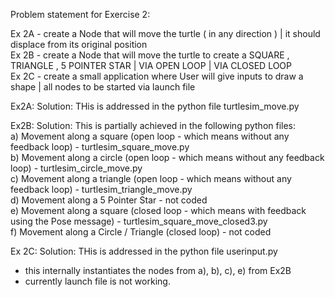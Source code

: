 Problem statement for Exercise 2:

Ex 2A - create a Node that will move the turtle ( in any direction ) | it should displace from its original position <br>
Ex 2B - create a Node that will move the turtle to create a SQUARE , TRIANGLE , 5 POINTER STAR | VIA OPEN LOOP | VIA CLOSED LOOP <br>
Ex 2C - create a small application where User will give inputs to draw a shape | all nodes to be started via launch file 


Ex2A: Solution: THis is addressed in the python file turtlesim_move.py

Ex2B: Solution: This is partially achieved in the following python files:<br>
a) Movement along a square (open loop - which means without any feedback loop) - turtlesim_square_move.py<br>
b) Movement along a circle (open loop - which means without any feedback loop) - turtlesim_circle_move.py<br>
c) Movement along a triangle (open loop - which means without any feedback loop) - turtlesim_triangle_move.py<br>
d) Movement along a 5 Pointer Star - not coded<br>
e) Movement along a square (closed loop - which means with feedback using the Pose message) - turtlesim_square_move_closed3.py<br>
f) Movement along a Circle / Triangle (closed loop) - not coded<br>


Ex 2C: Solution: THis is addressed in the python file userinput.py<br>
- this internally instantiates the nodes from a), b), c), e) from Ex2B<br>
- currently launch file is not working.


